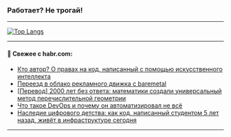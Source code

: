 ### Работает? Не трогай!

---
<!--
#### 🛠️ Technical stack:

![Java](https://img.shields.io/badge/Java-informational?logo=Oracle&style=flat&logoColor=white&color=FF4500)
![Kotlin](https://img.shields.io/badge/Kotlin-informational?logo=Kotlin&style=flat&logoColor=white&color=774D97)
![TS](https://img.shields.io/badge/TypeScript-informational?logo=typeScript&style=flat&logoColor=black&color=017acc)
![Python](https://img.shields.io/badge/Python-informational?logo=Python&style=flat&logoColor=black&color=ffdd54) <br>
![Spring](https://img.shields.io/badge/Spring-informational?logo=Spring&style=flat&logoColor=white&color=6DB33F) 
![SpringBoot](https://img.shields.io/badge/SpringBoot-informational?logo=SpringBoot&style=flat&logoColor=white&color=6DB33F)
![Nest](https://img.shields.io/badge/NestJS-informational?logo=NestJS&style=flat&logoColor=white&color=E0234E) 
![NodeJS](https://img.shields.io/badge/NodeJS-informational?logo=node.js&style=flat&logoColor=white&color=70A760)<br>
![PostgreSQL](https://img.shields.io/badge/PostgreSQL-informational?logo=PostgreSQL&style=flat&logoColor=white&color=DAA520)
![MongoDB](https://img.shields.io/badge/MongoDB-informational?logo=MongoDB&style=flat&logoColor=white&color=870000)
![Apache](https://img.shields.io/badge/Apache-informational?logo=apache&style=flat&logoColor=white&color=f74e28)

___ 
-->

<!--- #### 🛠️ : --->

[![Top Langs](https://github-readme-stats-82jvfl3w3-advtsettinggmailcoms-projects.vercel.app/api/top-langs/?username=zloylis&langs_count=10&hide_title=true&title_color=e6edf3&size_weight=0.5&count_weight=0.5&layout=compact&hide_progress=true&hide_border=true&theme=dracula&hide=css,makefile,cmake)](https://github.com/zloylis)

<!---


####  :octocat:&nbsp;&nbsp; Статистика:

![GitHub stats](https://github-readme-stats-u2qms2cxw-advtsettinggmailcoms-projects.vercel.app/api?username=zloylis&show_icons=true&hide_border=true&theme=dracula&title_color=e6edf3&include_all_commits=true&count_private=true&hide_rank=false&hide_title=true&rank_icon=github)
-->
---

#### 💬 Свежее с habr.com:

<!-- BLOG-POST-LIST:START -->
- [Кто автор? О правах на код, написанный с помощью искусственного интеллекта](https://habr.com/ru/companies/oleg-bunin/articles/946634/?utm_source=habrahabr&utm_medium=rss&utm_campaign=946634)
- [Переезд в облако рекламного движка с baremetal](https://habr.com/ru/companies/vk/articles/951638/?utm_source=habrahabr&utm_medium=rss&utm_campaign=951638)
- [[Перевод] 2000 лет без ответа: математики создали универсальный метод перечислительной геометрии](https://habr.com/ru/articles/952134/?utm_source=habrahabr&utm_medium=rss&utm_campaign=952134)
- [Что такое DevOps и почему он автоматизировал не всё](https://habr.com/ru/companies/ruvds/articles/950758/?utm_source=habrahabr&utm_medium=rss&utm_campaign=950758)
- [Наследие цифрового детства: как код, написанный студентом 5 лет назад, живёт в инфраструктуре сегодня](https://habr.com/ru/articles/952112/?utm_source=habrahabr&utm_medium=rss&utm_campaign=952112)
<!-- BLOG-POST-LIST:END -->

---
